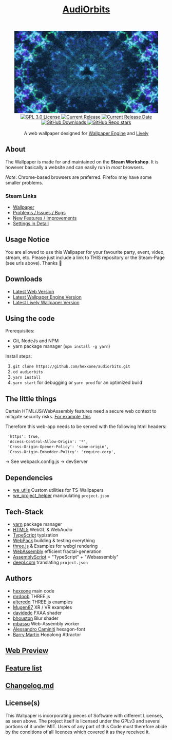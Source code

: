 <h1 align="center"><a href="https://steamcommunity.com/sharedfiles/filedetails/?id=1396475780">AudiOrbits</a></h1>
<br/>
<p align="center">
<img alt="Logo" src="https://github.com/hexxone/audiorbits/blob/main/lively/public/preview.gif?raw=true" height=256 />
<br/>
<a href="https://github.com/hexxone/audiorbits/blob/main/LICENSE">
<img alt="GPL 3.0 License" src="https://img.shields.io/github/license/hexxone/audiorbits"/>
</a>
<a href="https://github.com/hexxone/audiorbits/releases">
<img alt="Current Release" src="https://img.shields.io/github/release/hexxone/audiorbits"/>
</a>
<a href="https://github.com/hexxone/audiorbits/releases">
<img alt="Current Release Date" src="https://img.shields.io/github/release-date/hexxone/audiorbits?color=blue"/>
</a>
<a href="https://github.com/hexxone/audiorbits/releases">
<img alt="GitHub Downloads" src="https://img.shields.io/github/downloads/hexxone/audiorbits/total"/>
</a>
<a href="https://github.com/hexxone/audiorbits/stargazers">
<img alt="GitHub Repo stars" src="https://img.shields.io/github/stars/hexxone/audiorbits"/>
</a>
<br/>
<br/>
A web wallpaper designed for <a href="https://steamcommunity.com/app/431960">Wallpaper Engine</a> and <a href="https://github.com/rocksdanister/lively">Lively</a>
</p>

## About

The Wallpaper is made for and maintained on the **Steam Workshop**.
It is however basically a website and can easily run in _most_ browsers.

_Note_: Chrome-based browsers are preferred. Firefox may have some smaller problems.

### Steam Links

- [Wallpaper](https://steamcommunity.com/sharedfiles/filedetails/?id=1396475780)
- [Problems / Issues / Bugs](https://steamcommunity.com/workshop/filedetails/discussion/1396475780/1744478429683052516/)
- [New Features / Improvements](https://steamcommunity.com/workshop/filedetails/discussion/1396475780/1698300679759373495/)
- [Settings in Detail](https://steamcommunity.com/workshop/filedetails/discussion/1396475780/1729828401678316327/)

## Usage Notice

You are allowed to use this Wallpaper for your favourite party, event, video, stream, etc.
Please just include a link to THIS repository or the Steam-Page (see urls above).
Thanks 🙂

## Downloads

- [Latest Web Version](https://github.com/hexxone/audiorbits/releases/download/2.4-beta1/audiorbits_2.4_beta.zip)
- [Latest Wallpaper Engine Version](https://github.com/hexxone/audiorbits/releases/download/2.3/audiorbits-2.3-release.zip)
- [Latest Lively Wallpaper Version](https://github.com/hexxone/audiorbits/releases/download/2.4-beta1/audiorbits_lively.zip)

## Using the code

Prerequisites:

- Git, NodeJs and NPM
- yarn package manager (`npm install -g yarn`)

Install steps:

1. `git clone https://github.com/hexxone/audiorbits.git`
2. `cd audiorbits`
3. `yarn install`
4. `yarn start` for debugging or `yarn prod` for an optimized build

## The little things

Certain HTML/JS/WebAssembly features need a secure web context to mitigate security risks.
[For example, this](https://developer.mozilla.org/en-US/docs/Web/JavaScript/Reference/Global_Objects/SharedArrayBuffer#security_requirements)

Therefore this web-app needs to be served with the following html headers:

```raw
 'https': true,
 'Access-Control-Allow-Origin': '*',
 'Cross-Origin-Opener-Policy': 'same-origin',
 'Cross-Origin-Embedder-Policy': 'require-corp',
```

-> See webpack.config.js -> devServer

## Dependencies

- [we_utils](https://github.com/hexxone/we_utils) Custom utilities for TS-Wallpapers
- [we_project_helper](https://github.com/hexxone/we_project_helper) manipulating `project.json`

## Tech-Stack

- [yarn](https://yarnpkg.com/) package manager
- [HTML5](https://html5test.com/) WebGL & WebAudio
- [TypeScript](https://www.typescriptlang.org/) typization
- [WebPack](https://webpack.js.org/) building & testing everything
- [three.js](https://threejs.org/) & Examples for webgl rendering
- [WebAssembly](https://webassembly.org/) efficient fractal-generation
- [AssemblyScript](https://www.assemblyscript.org/) = "TypeScript" + "Webassembly"
- [deepl.com](https://www.deepl.com/translator) translating `project.json`

## Authors

- [hexxone](https://hexx.one) main code
- [mrdoob](http://mrdoob.com) THREE.js
- [alteredq](http://alteredqualia.com/) THREE.js examples
- [Mugen87](https://github.com/Mugen87) XR / VR examples
- [davidedc](http://www.sketchpatch.net/) FXAA shader
- [bhouston](http://clara.io/) Blur shader
- [mbasso](https://github.com/mbasso) Web-Assembly worker
- [Alessandro Caminiti](https://www.dafont.com/de/hexagon-cup.font) hexagon-font
- [Barry Martin](https://www.fraktalwelt.de/myhome/simpiter2.htm) Hopalong Attractor

## [Web Preview](https://orbits.hexx.one/)

## [Feature list](https://steamcommunity.com/sharedfiles/filedetails/?id=1396475780)

## [Changelog.md](https://github.com/hexxone/audiorbits/blob/master/CHANGELOG.md)

## License(s)

This Wallpaper is incorporating pieces of Software with different Licenses, as seen above.
The project itself is licensed under the GPLv3 and several portions of it under MIT.
Users of any part of this Code must therefore abide by the conditions of all licences which covered it as they received it.

